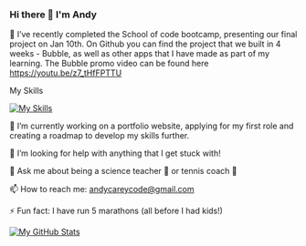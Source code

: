 ### Hi there 👋 I'm Andy
🔭 I’ve recently completed the School of code bootcamp, presenting our final project on Jan 10th.
On Github you can find the project that we built in 4 weeks - Bubble, as well as other apps that I have made as part of my learning.
The Bubble promo video can be found here https://youtu.be/z7_tHfFPTTU  

My Skills

[![My Skills](https://skillicons.dev/icons?i=js,html,css,express,figma,git,github,jest,nodejs,postgres,react,supabase,ts,vercel&perline=7)](https://skillicons.dev)


🌱 I’m currently working on a portfolio website, applying for my first role and creating a roadmap to develop my skills further.

🤔 I’m looking for help with anything that I get stuck with! 

💬 Ask me about being a science teacher 🧪 or tennis coach 🎾

📫 How to reach me: andycareycode@gmail.com 

⚡ Fun fact: I have run 5 marathons (all before I had kids!)


[![My GitHub Stats](https://github-readme-stats.vercel.app/api/?username=carey-andrew&count_private=true&theme=tokyonight&showicons=true)]()

